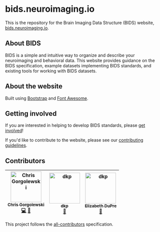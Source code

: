 # bids.neuroimaging.io

This is the repository for the Brain Imaging Data Structure (BIDS) website, [bids.neuroimaging.io][link_bids].

## About BIDS

BIDS is a simple and intuitive way to organize and describe your neuroimaging and behavioral data.
This website provides guidance on the BIDS specification, example datasets implementing BIDS standards, and existing tools for working with BIDS datasets.

## About the website

Built using [Bootstrap][link_bootstrap] and [Font Awesome][link_font_awesome].

## Getting involved

If you are interested in helping to develop BIDS standards, please [get involved][link_get_involved]!

If you'd like to contribute to the website, please see our [contributing guidelines][link_contributing].

## Contributors

| [<img src="https://avatars.githubusercontent.com/chrisfilo?s=100" width="100" alt="Chris Gorgolewski" /><br /><sub>Chris Gorgolewski</sub>](http://multiplecomparisons.blogpost.com/)<br />[💻](https://github.com/INCF/BIDS/commits?author=chrisfilo) [📖](https://github.com/INCF/BIDS/commits?author=chrisfilo) | <img src="https://avatars.githubusercontent.com/dkp?s=100" width="100" alt="dkp" /><br /><sub>dkp</sub><br />[📖](https://github.com/INCF/BIDS/commits?author=dkp) | [<img src="https://avatars.githubusercontent.com/emdupre?s=100" width="100" alt="dkp" /><br /><sub>Elizabeth DuPre</sub>](http://http://emdupre.me//)<br />[📖](https://github.com/INCF/BIDS/commits?author=emdupre) |
| :---: | :---: | :---: |

This project follows the [all-contributors][link_all-contributors] specification.


[link_bids]: http://bids.neuroimaging.io
[link_bootstrap]: http://getbootstrap.com
[link_font_awesome]: http://fontawesome.io/
[link_get_involved]: http://bids.neuroimaging.io/#get_involved
[link_contributing]: https://github.com/INCF/BIDS/blob/gh-pages/CONTRIBUTING.md
[link_all-contributors]: https://github.com/kentcdodds/all-contributors#emoji-key
